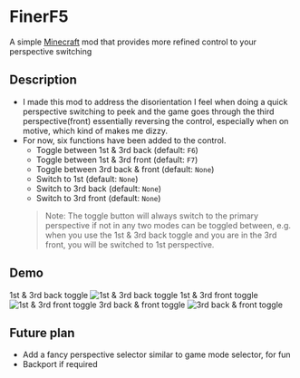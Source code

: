 # FinerF5
A simple [Minecraft](www.minecraft.net) mod that provides more refined control to your perspective switching
## Description
+ I made this mod to address the disorientation I feel when doing a quick perspective switching to peek and the game goes through the third perspective(front) essentially reversing the control, especially when on motive, which kind of makes me dizzy.
+ For now, six functions have been added to the control.
  - Toggle between 1st & 3rd back (default: `F6`)
  - Toggle between 1st & 3rd front (default: `F7`)
  - Toggle between 3rd back & front (default: `None`)
  - Switch to 1st (default: `None`)
  - Switch to 3rd back (default: `None`)
  - Switch to 3rd front (default: `None`)
  > Note: The toggle button will always switch to the primary perspective if not in any two modes can be toggled between, e.g. when you use the 1st & 3rd back toggle and you are in the 3rd front, you will be switched to 1st perspective.
## Demo
1st & 3rd back toggle
![1st & 3rd back toggle](./demo/back_toggle.gif)
1st & 3rd front toggle
![1st & 3rd front toggle](./demo/front_toggle.gif)
3rd back & front toggle
![3rd back & front toggle](./demo/3rdPers_toggle.gif)
## Future plan
+ Add a fancy perspective selector similar to game mode selector, for fun
+ Backport if required